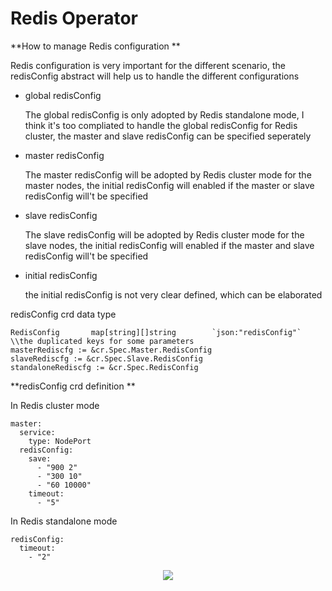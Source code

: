 # Redis Operator

**How to manage Redis configuration **

Redis configuration is very important for the different scenario, the redisConfig abstract will help us to handle the different configurations

- global redisConfig

  The global redisConfig is only adopted by Redis standalone mode, I think it's too compliated to handle the global redisConfig for Redis cluster,
  the master and slave redisConfig can be specified seperately

- master redisConfig

  The master redisConfig will be adopted by Redis cluster mode for the master nodes, the initial redisConfig will enabled if the master or slave 
  redisConfig will't be specified

- slave redisConfig

  The slave redisConfig will be adopted by Redis cluster mode for the slave nodes, the initial redisConfig will enabled if the master and slave
  redisConfig will't be specified

- initial redisConfig 

  the initial redisConfig is not very clear defined, which can be elaborated

redisConfig crd data type

```
RedisConfig       map[string][]string        `json:"redisConfig"` \\the duplicated keys for some parameters
masterRediscfg := &cr.Spec.Master.RedisConfig
slaveRediscfg := &cr.Spec.Slave.RedisConfig
standaloneRediscfg := &cr.Spec.RedisConfig

```
**redisConfig crd definition **

In Redis cluster mode

```
master:
  service:
    type: NodePort
  redisConfig:
    save:
      - "900 2"
      - "300 10"
      - "60 10000"
    timeout:
      - "5"
```
In Redis standalone mode

```
redisConfig: 
  timeout:
    - "2"
```

<div align="center">
    <img src="../../static/configmap.png">
</div>
